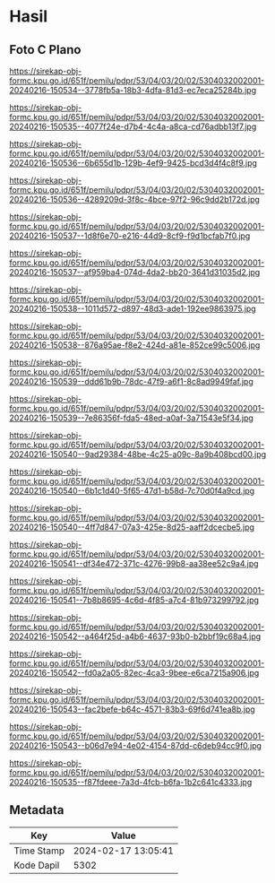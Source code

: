 # Hasil

## Foto C Plano

https://sirekap-obj-formc.kpu.go.id/651f/pemilu/pdpr/53/04/03/20/02/5304032002001-20240216-150534--3778fb5a-18b3-4dfa-81d3-ec7eca25284b.jpg

https://sirekap-obj-formc.kpu.go.id/651f/pemilu/pdpr/53/04/03/20/02/5304032002001-20240216-150535--4077f24e-d7b4-4c4a-a8ca-cd76adbb13f7.jpg

https://sirekap-obj-formc.kpu.go.id/651f/pemilu/pdpr/53/04/03/20/02/5304032002001-20240216-150536--6b655d1b-129b-4ef9-9425-bcd3d4f4c8f9.jpg

https://sirekap-obj-formc.kpu.go.id/651f/pemilu/pdpr/53/04/03/20/02/5304032002001-20240216-150536--4289209d-3f8c-4bce-97f2-96c9dd2b172d.jpg

https://sirekap-obj-formc.kpu.go.id/651f/pemilu/pdpr/53/04/03/20/02/5304032002001-20240216-150537--1d8f6e70-e216-44d9-8cf9-f9d1bcfab7f0.jpg

https://sirekap-obj-formc.kpu.go.id/651f/pemilu/pdpr/53/04/03/20/02/5304032002001-20240216-150537--af959ba4-074d-4da2-bb20-3641d31035d2.jpg

https://sirekap-obj-formc.kpu.go.id/651f/pemilu/pdpr/53/04/03/20/02/5304032002001-20240216-150538--1011d572-d897-48d3-ade1-192ee9863975.jpg

https://sirekap-obj-formc.kpu.go.id/651f/pemilu/pdpr/53/04/03/20/02/5304032002001-20240216-150538--876a95ae-f8e2-424d-a81e-852ce99c5006.jpg

https://sirekap-obj-formc.kpu.go.id/651f/pemilu/pdpr/53/04/03/20/02/5304032002001-20240216-150539--ddd61b9b-78dc-47f9-a6f1-8c8ad9949faf.jpg

https://sirekap-obj-formc.kpu.go.id/651f/pemilu/pdpr/53/04/03/20/02/5304032002001-20240216-150539--7e86356f-fda5-48ed-a0af-3a71543e5f34.jpg

https://sirekap-obj-formc.kpu.go.id/651f/pemilu/pdpr/53/04/03/20/02/5304032002001-20240216-150540--9ad29384-48be-4c25-a09c-8a9b408bcd00.jpg

https://sirekap-obj-formc.kpu.go.id/651f/pemilu/pdpr/53/04/03/20/02/5304032002001-20240216-150540--6b1c1d40-5f65-47d1-b58d-7c70d0f4a9cd.jpg

https://sirekap-obj-formc.kpu.go.id/651f/pemilu/pdpr/53/04/03/20/02/5304032002001-20240216-150540--4ff7d847-07a3-425e-8d25-aaff2dcecbe5.jpg

https://sirekap-obj-formc.kpu.go.id/651f/pemilu/pdpr/53/04/03/20/02/5304032002001-20240216-150541--df34e472-371c-4276-99b8-aa38ee52c9a4.jpg

https://sirekap-obj-formc.kpu.go.id/651f/pemilu/pdpr/53/04/03/20/02/5304032002001-20240216-150541--7b8b8695-4c6d-4f85-a7c4-81b973299792.jpg

https://sirekap-obj-formc.kpu.go.id/651f/pemilu/pdpr/53/04/03/20/02/5304032002001-20240216-150542--a464f25d-a4b6-4637-93b0-b2bbf19c68a4.jpg

https://sirekap-obj-formc.kpu.go.id/651f/pemilu/pdpr/53/04/03/20/02/5304032002001-20240216-150542--fd0a2a05-82ec-4ca3-9bee-e6ca7215a906.jpg

https://sirekap-obj-formc.kpu.go.id/651f/pemilu/pdpr/53/04/03/20/02/5304032002001-20240216-150543--fac2befe-b64c-4571-83b3-69f6d741ea8b.jpg

https://sirekap-obj-formc.kpu.go.id/651f/pemilu/pdpr/53/04/03/20/02/5304032002001-20240216-150543--b06d7e94-4e02-4154-87dd-c6deb94cc9f0.jpg

https://sirekap-obj-formc.kpu.go.id/651f/pemilu/pdpr/53/04/03/20/02/5304032002001-20240216-150535--f87fdeee-7a3d-4fcb-b6fa-1b2c641c4333.jpg


## Metadata

| Key        | Value               |
| ---------- | ------------------- |
| Time Stamp | 2024-02-17 13:05:41 |
| Kode Dapil | 5302                |



